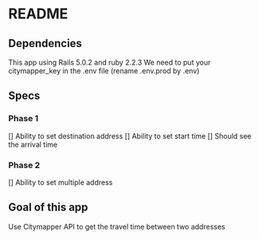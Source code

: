 # README

## Dependencies
This app using Rails 5.0.2 and ruby 2.2.3
We need to put your citymapper_key in the .env file (rename .env.prod by .env)

## Specs
### Phase 1
[] Ability to set destination address 
[] Ability to set start time 
[] Should see the arrival time

### Phase 2
[] Ability to set multiple address 

## Goal of this app
Use Citymapper API to get the travel time between two addresses 
